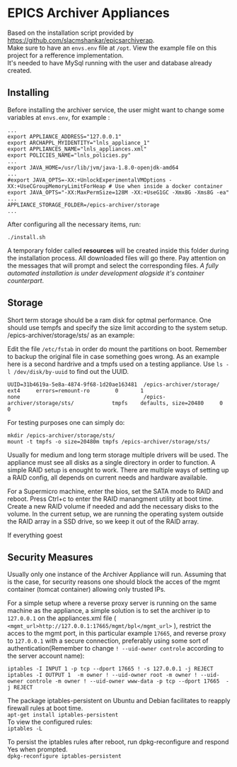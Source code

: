 # EPICS Archiver Appliances
Based on the installation script provided by <href>https://github.com/slacmshankar/epicsarchiverap</href>.<br>
Make sure to have an `envs.env` file at `/opt`. View the example file on this project for a refference implementation.<br>
It's needed to have MySql running with the user and database already created.

## Installing

Before installing the archiver service, the user might want to change some variables at `envs.env`, for example :
```
...
export APPLIANCE_ADDRESS="127.0.0.1"
export ARCHAPPL_MYIDENTITY="lnls_appliance_1"
export APPLIANCES_NAME="lnls_appliances.xml"
export POLICIES_NAME="lnls_policies.py"
...
export JAVA_HOME=/usr/lib/jvm/java-1.8.0-openjdk-amd64
...
#export JAVA_OPTS=-XX:+UnlockExperimentalVMOptions -XX:+UseCGroupMemoryLimitForHeap # Use when inside a docker container
export JAVA_OPTS="-XX:MaxPermSize=128M -XX:+UseG1GC -Xmx8G -Xms8G -ea"
...
APPLIANCE_STORAGE_FOLDER=/epics-archiver/storage 
...
```

After configuring all the necessary items, run:
```
./install.sh
```
A temporary folder called <b>resources</b> will be created inside this folder during the installation process. All downloaded files will go there.
Pay attention on the messages that will prompt and select the corresponding files. <i>A fully automated installation is under development alogside it's container counterpart</i>.


## Storage
Short term storage should be a ram disk for optmal performance. One should use tempfs and specify the size limit according to the system setup.
/epics-archiver/storage/sts/ as an example: 

Edit the file `/etc/fstab` in order do mount the partitions on boot. Remember to backup the original file in case something goes wrong.
As an example here is a second hardrive and a tmpfs used on a testing appliance. Use `ls -l /dev/disk/by-uuid` to find out the UUID.

```
UUID=31b4619a-5e8a-4874-9f68-1d20ae163481  /epics-archiver/storage/                ext4     errors=remount-ro        0       1
none                                       /epics-archiver/storage/sts/            tmpfs    defaults, size=20480     0       0
```

For testing purposes one can simply do: <br>
```
mkdir /epics-archiver/storage/sts/
mount -t tmpfs -o size=20480m tmpfs /epics-archiver/storage/sts/
```
Usually for medium and long term storage multiple drivers will be used. The appliance must see all disks as a single directory in order to function.
A simple RAID setup is enought to work. There are multiple ways of setting up a RAID config, all depends on current needs and hardware available.

For a Supermicro machine, enter the bios, set the SATA mode to RAID and reboot.
Press Ctrl+c to enter the RAID manangment utility at boot time.
Create a new RAID volume if needed and add the necessary disks to the volume.
In the current setup, we are running the operating system outside the RAID array in a SSD drive, so we keep it out of the RAID array.

If everything goest

## Security Measures
Usually only one instance of the Archiver Appliance will run. Assuming that is the case, for security reasons
one should block the acces of the mgmt container (tomcat container) allowing only trusted IPs.<br>

For a simple setup where a reverse proxy server is running on the same machine as the appliance, a simple solution is to set the archiver ip to 
`127.0.0.1` on the appliances.xml file ( `<mgmt_url>http://127.0.0.1:17665/mgmt/bpl</mgmt_url>` ), restrict the acces to the mgmt port, in this particular example `17665`, and reverse proxy to `127.0.0.1` with a secure connection, preferably using some sort of authentication(Remember to change `! --uid-owner controle` according to the server account name):<br>

```
iptables -I INPUT 1 -p tcp --dport 17665 ! -s 127.0.0.1 -j REJECT
iptables -I OUTPUT 1  -m owner ! --uid-owner root -m owner ! --uid-owner controle -m owner ! --uid-owner www-data -p tcp --dport 17665  -j REJECT
```
The package iptables-persistent on Ubuntu and Debian facilitates to reapply firewall rules at boot time.<br>
`apt-get install iptables-persistent`<br>
To view the configured rules:<br>
`iptables -L`

To persist the iptables rules after reboot, run dpkg-reconfigure and respond Yes when prompted.<br>
`dpkg-reconfigure iptables-persistent`

<!-- ### Iptables logging
```
iptables -N LOGGING
iptables -A INPUT -j LOGGING
iptables -A OUTPUT -j LOGGING
iptables -A LOGGING -m limit --limit 2/min -j LOG --log-prefix "IPTables-Dropped: " --log-level 4
iptables -A LOGGING -j DROP
```
<ul>
<li>`iptables -N LOGGING`: Create a new chain called LOGGING.</li>
<li>`iptables -A INPUT -j LOGGING`: All the remaining incoming packets will jump to the LOGGING chain.</li>
<li>line#3: Log the incoming packets to syslog (/var/log/messages).</li>
<li>`iptables -A LOGGING -j DROP`: Finally, drop all the packets that came to the LOGGING chain. i.e now it really drops the incoming packets.</li>
<ul>
  -->
